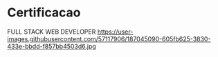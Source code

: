# Certificacao
FULL STACK WEB DEVELOPER
https://user-images.githubusercontent.com/57117906/187045090-605fb625-3830-433e-bbdd-f857bb4503d6.jpg
